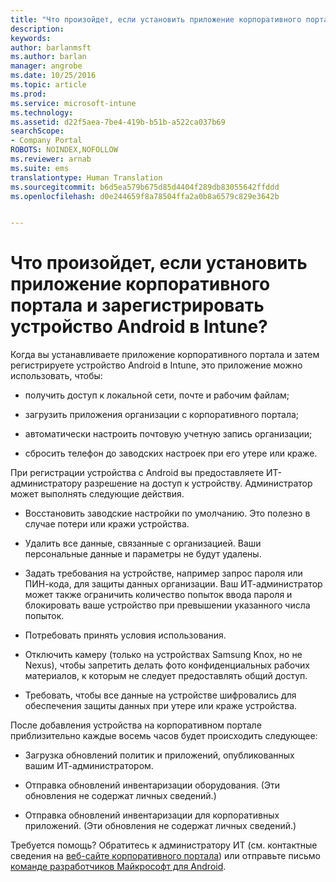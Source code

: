 ```yaml
---
title: "Что произойдет, если установить приложение корпоративного портала и зарегистрировать устройство Android в Intune? | Документация Майкрософт"
description: 
keywords: 
author: barlanmsft
ms.author: barlan
manager: angrobe
ms.date: 10/25/2016
ms.topic: article
ms.prod: 
ms.service: microsoft-intune
ms.technology: 
ms.assetid: d22f5aea-7be4-419b-b51b-a522ca037b69
searchScope:
- Company Portal
ROBOTS: NOINDEX,NOFOLLOW
ms.reviewer: arnab
ms.suite: ems
translationtype: Human Translation
ms.sourcegitcommit: b6d5ea579b675d85d4404f289db83055642ffddd
ms.openlocfilehash: d0e244659f8a78504ffa2a0b8a6579c829e3642b


---
```



# <a name="what-happens-if-you-install-the-company-portal-app-and-enroll-your-android-device-in-intune"></a>Что произойдет, если установить приложение корпоративного портала и зарегистрировать устройство Android в Intune?

Когда вы устанавливаете приложение корпоративного портала и затем регистрируете устройство Android в Intune, это приложение можно использовать, чтобы:

-   получить доступ к локальной сети, почте и рабочим файлам;

-   загрузить приложения организации с корпоративного портала;

-   автоматически настроить почтовую учетную запись организации;

-   сбросить телефон до заводских настроек при его утере или краже.

При регистрации устройства с Android вы предоставляете ИТ-администратору разрешение на доступ к устройству. Администратор может выполнять следующие действия.

-   Восстановить заводские настройки по умолчанию. Это полезно в случае потери или кражи устройства.

-   Удалить все данные, связанные с организацией. Ваши персональные данные и параметры не будут удалены.

-   Задать требования на устройстве, например запрос пароля или ПИН-кода, для защиты данных организации. Ваш ИТ-администратор может также ограничить количество попыток ввода пароля и блокировать ваше устройство при превышении указанного числа попыток.

-   Потребовать принять условия использования.

-   Отключить камеру (только на устройствах Samsung Knox, но не Nexus), чтобы запретить делать фото конфиденциальных рабочих материалов, к которым не следует предоставлять общий доступ.

-   Требовать, чтобы все данные на устройстве шифровались для обеспечения защиты данных при утере или краже устройства.

После добавления устройства на корпоративном портале приблизительно каждые восемь часов будет происходить следующее:

-   Загрузка обновлений политик и приложений, опубликованных вашим ИТ-администратором.

-   Отправка обновлений инвентаризации оборудования. (Эти обновления не содержат личных сведений.)

-   Отправка обновлений инвентаризации для корпоративных приложений. (Эти обновления не содержат личных сведений.)

Требуется помощь? Обратитесь к администратору ИТ (см. контактные сведения на [веб-сайте корпоративного портала](http://portal.manage.microsoft.com)) или отправьте письмо [команде разработчиков Майкрософт для Android](mailto:wintunedroidfbk@microsoft.com).



<!--HONumber=Dec16_HO2-->


